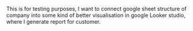 This is for testing purposes, I want to connect google sheet structure of company into some kind of better visualisation in google Looker studio, where I generate report for customer.
